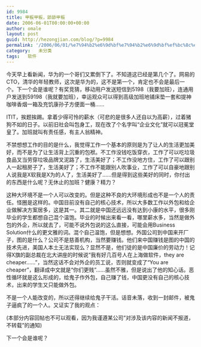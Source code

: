 ```yaml
---
id: 9984
title: 甲板甲板，舔舔甲板
date: 2006-06-01T00:00:00+00:00
author: omale
layout: post
guid: http://hezongjian.com/blog/?p=9984
permalink: '/2006/06/01/%e7%94%b2%e6%9d%bf%e7%94%b2%e6%9d%bf%ef%bc%8c%e8%88%94%e8%88%94%e7%94%b2%e6%9d%bf/'
category:   未分类
tags:   软件
---
```

今天早上看新闻，华为的一个哥们又累倒下了。不知道这已经是第几个了。网易的CTO，清华的年轻教师，这次是华为的，这不是第一个，肯定也不会是最后一个。下一个会是谁呢？有奖竞猜，移动用户发送短信到5198（我要加班），连通用户发送到59198（我就要加班），幸运观众可以得到高级加班地铺床垫一套和提神咖啡香烟一箱及充饥康孙子方便面一桶……

ITIT，挨题挨踢。拿着少得可怜的薪水（可悲的是很多人还自以为高薪），过着猪狗不如的日子。以前旧社会叫包身工，现在改了个名字叫“企业文化”就可以冠冕堂皇了。加班就叫有责任感，有主人翁精神。

不禁想想工作的目的是什么，我觉得工作一个基本的原则是为了让人的生活更加美好，而不是为了让生活背上沉重的包袱。不工作没钱吃饭穿衣，工作了可以吃垃圾食品叉当劳穿垃圾品牌叉泥路了，生活美好了；不工作没地方住，工作了可以跟别人一起租房子了，生活美好了；不工作不能跟别人吹事业，工作了可以自豪地跟别人说我是X软我是X为的人了，生活美好了……但是得到这些美好的同时，你付出的东西是什么呢？无休止的加班？健康？精力？

这种大环境不是一个人可以改变的。但是这种不良的大环境形成也不是一个人的责任。怪圈是这样的。中国目前没有自己的核心技术，所以大多数工作以外包和给企业做解决方案居多，这是其一。其二就是中国还远远没有达到小康的水平，很多刚毕业的学生都想自己混个温饱。毕业的时候出来看一看，哪里薪水多，当然是做外包的外企，所以就去了，可能不说外包说的这么直接，可能会用Business Solution什么的更文雅的词。混个自己温饱，但是想想。外国公司到中国来开厂子，图的是什么？公司不是慈善机构，当然要赚钱。他们来中国赚钱是图的中国的技术先进，美国人本土无法实现么？显然不是，他们徒的是中国廉价的劳动力！记得X旗的副总裁在北大讲座的时候说“我有好几百号人在上海做软件，they are cheaper……”，当然这话不会对外企的员工说，否则就变成了“You are cheaper”，翻译成中文就是“你们更贱”……虽然不雅，但是说出了他的知心话。恶性循环就是这么形成的，给鬼子作外包，自己赚了钱，中国更没有自己的核心技术，出来的学生又只能做外包。

不是一个人能改变的，所以还得继续给鬼子干活。话音未落，收到一封邮件，被鬼子逼疯了的一个人。又证实了我的观点：

(本部分内容回帖也不可以观看，因为我谨遵某公司“对涉及该内容的新闻不报道，不转载”的通知)

下一个会是谁呢？

<font class=diary_poster>